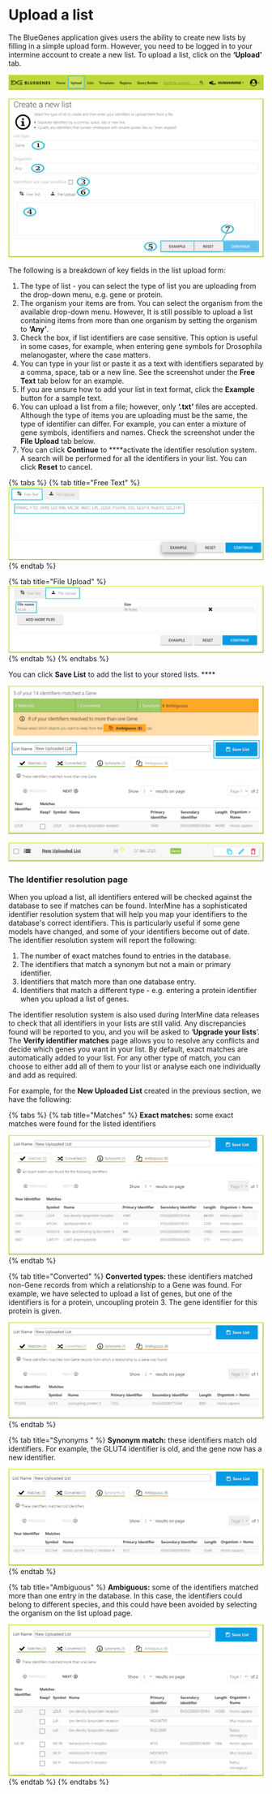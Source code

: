 # Upload a list

The BlueGenes application gives users the ability to create new lists by filling in a simple upload form. However, you need to be logged in to your intermine account to create a new list. To upload a list, click on the **‘Upload’** tab. 

![](../../../.gitbook/assets/upload-tab.png)

![](../../../.gitbook/assets/upload-a-list.png)

The following is a breakdown of key fields in the list upload form: 

1. The type of list - you can select the type of list you are uploading from the drop-down menu, e.g. gene or protein. 
2. The organism your items are from. You can select the organism from the available drop-down menu. However, It is still possible to upload a list containing items from more than one organism by setting the organism to **‘Any’**.
3. Check the box, if list identifiers are case sensitive. This option is useful in some cases, for example, when entering gene symbols for Drosophila melanogaster, where the case matters.  
4. You can type in your list or paste it as a text with identifiers separated by a comma, space, tab or a new line. See the screenshot under the **Free Text** tab below for an example. 
5. If you are unsure how to add your list in text format, click the **Example** button for a sample text. 
6. You can upload a list from a file; however, only **‘.txt’** files are accepted. Although the type of items you are uploading must be the same, the type of identifier can differ. For example, you can enter a mixture of gene symbols, identifiers and names. Check the screenshot under the **File Upload** tab below.  
7. You can click **Continue** to ****activate the identifier resolution system. A search will be performed for all the identifiers in your list. You can click **Reset** to cancel. 

{% tabs %}
{% tab title="Free Text" %}
![](../../../.gitbook/assets/free-text-upload.png)
{% endtab %}

{% tab title="File Upload" %}
![](../../../.gitbook/assets/text-file-upload.png)
{% endtab %}
{% endtabs %}

You can click **Save List** to add the list to your stored lists.  ****

![](../../../.gitbook/assets/new-uploaded-list.png)

![](../../../.gitbook/assets/new-uploaded-list-2.png)

### The Identifier resolution page

When you upload a list, all identifiers entered will be checked against the database to see if matches can be found. InterMine has a sophisticated identifier resolution system that will help you map your identifiers to the database's correct identifiers. This is particularly useful if some gene models have changed, and some of your identifiers become out of date. The identifier resolution system will report the following:

1. The number of exact matches found to entries in the database.
2. The identifiers that match a synonym but not a main or primary identifier.
3. Identifiers that match more than one database entry.
4. Identifiers that match a different type - e.g. entering a protein identifier when you upload a list of genes.

The identifier resolution system is also used during InterMine data releases to check that all identifiers in your lists are still valid. Any discrepancies found will be reported to you, and you will be asked to ‘**Upgrade your lists**’. The **Verify identifier matches** page allows you to resolve any conflicts and decide which genes you want in your list. By default, exact matches are automatically added to your list. For any other type of match, you can choose to either add all of them to your list or analyse each one individually and add as required. 

For example, for the **New Uploaded List** created in the previous section, we have the following: 

{% tabs %}
{% tab title="Matches" %}
**Exact matches:** some exact matches were found for the listed identifiers

![](../../../.gitbook/assets/matches-2-.png)
{% endtab %}

{% tab title="Converted" %}
**Converted types:** these identifiers matched non-Gene records from which a relationship to a Gene was found. For example, we have selected to upload a list of genes, but one of the identifiers is for a protein, uncoupling protein 3. The gene identifier for this protein is given.

![](../../../.gitbook/assets/converted-2-.png)
{% endtab %}

{% tab title="Synonyms " %}
**Synonym match:** these identifiers match old identifiers. For example, the GLUT4 identifier is old, and the gene now has a new identifier. 

![](../../../.gitbook/assets/synonyms.png)
{% endtab %}

{% tab title="Ambiguous" %}
**Ambiguous:** some of the identifiers matched more than one entry in the database. In this case, the identifiers could belong to different species, and this could have been avoided by selecting the organism on the list upload page. 

![](../../../.gitbook/assets/ambiguous-3-.png)
{% endtab %}
{% endtabs %}

